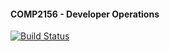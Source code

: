 #### COMP2156 - Developer Operations

[![Build Status](https://app.travis-ci.com/strike2wce/COMP2156.svg?branch=main)](https://app.travis-ci.com/strike2wce/COMP2156)